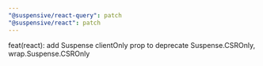 ```yaml
---
"@suspensive/react-query": patch
"@suspensive/react": patch
---
```


feat(react): add Suspense clientOnly prop to deprecate Suspense.CSROnly, wrap.Suspense.CSROnly
